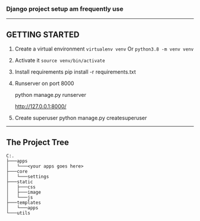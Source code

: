 ### Django project setup am frequently use

---
GETTING STARTED
---

1. Create a virtual environment
    `virtualenv venv`
    Or
    `python3.8 -m venv venv`

2. Activate it
    `source venv/bin/activate`

3. Install requirements
  pip install -r requirements.txt
 
4. Runserver on port 8000

    python manage.py runserver
    
    http://127.0.0.1:8000/
    
5. Create superuser
    python manage.py createsuperuser
    
---
The Project Tree
---
```
C:.
├───apps
│   └───<your apps goes here>   
├───core
│   └───settings
├───static
│   ├───css
│   ├───image
│   └───js
├───templates
│   └───apps
└───utils
```
